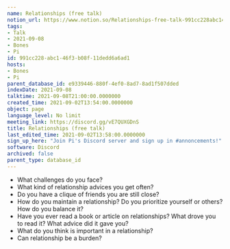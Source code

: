 ```yaml
---
name: Relationships (free talk)
notion_url: https://www.notion.so/Relationships-free-talk-991cc228abc146f3b08f11dedd6a6ad1
tags:
- Talk
- 2021-09-08
- Bones
- Pi
id: 991cc228-abc1-46f3-b08f-11dedd6a6ad1
hosts:
- Bones
- Pi
parent_database_id: e9339446-880f-4ef0-8ad7-8ad1f507dded
indexDate: 2021-09-08
talktime: 2021-09-08T21:00:00.0000000
created_time: 2021-09-02T13:54:00.0000000
object: page
language_level: No limit
meeting_link: https://discord.gg/vE7QUXGDnS
title: Relationships (free talk)
last_edited_time: 2021-09-02T13:58:00.0000000
sign_up_here: "Join Pi's Discord server and sign up in #annoncements!"
software: Discord
archived: false
parent_type: database_id
---
```



   - What challenges do you face?
   - What kind of relationship advices you get often?
   - Do you have a clique of friends you are still close?
   - How do you maintain a relationship? Do you prioritize yourself or others? How do you balance it?
   - Have you ever read a book or article on relationships? What drove you to read it? What advice did it gave you?
   - What do you think is important in a relationship?
   - Can relationship be a burden?










